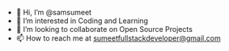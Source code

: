 - 👋 Hi, I’m @samsumeet
- 👀 I’m interested in Coding and Learning
- 💞️ I’m looking to collaborate on Open Source Projects
- 📫 How to reach me at sumeetfullstackdeveloper@gmail.com

<!---
samsumeet/samsumeet is a ✨ special ✨ repository because its `README.md` (this file) appears on your GitHub profile.
You can click the Preview link to take a look at your changes.
--->
